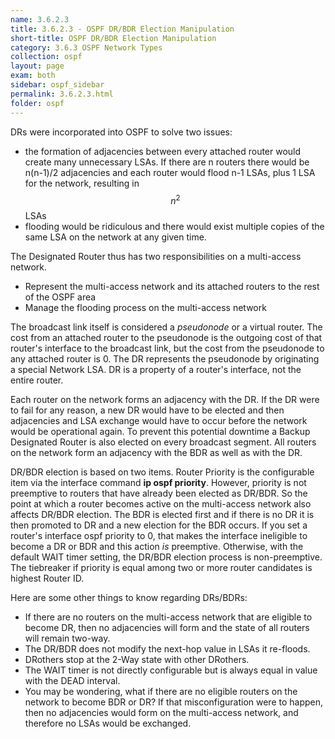 ```yaml
---
name: 3.6.2.3
title: 3.6.2.3 - OSPF DR/BDR Election Manipulation
short-title: OSPF DR/BDR Election Manipulation
category: 3.6.3 OSPF Network Types
collection: ospf
layout: page
exam: both
sidebar: ospf_sidebar
permalink: 3.6.2.3.html
folder: ospf
---
```

DRs were incorporated into OSPF to solve two issues:
- the formation of adjacencies between every attached router would create many unnecessary LSAs. If there are n routers there would be n(n-1)/2 adjacencies and each router would flood n-1 LSAs, plus 1 LSA for the network, resulting in $$n^2$$ LSAs
- flooding would be ridiculous and there would exist multiple copies of the same LSA on the network at any given time.

The Designated Router thus has two responsibilities on a multi-access network.
- Represent the multi-access network and its attached routers to the rest of the OSPF area
- Manage the flooding process on the multi-access network

The broadcast link itself is considered a *pseudonode* or a virtual router. The cost from an attached router to the pseudonode is the outgoing cost of that router's interface to the broadcast link, but the cost from the pseudonode to any attached router is 0. The DR represents the pseudonode by originating a special Network LSA. DR is a property of a router's interface, not the entire router.

Each router on the network forms an adjacency with the DR. If the DR were to fail for any reason, a new DR would have to be elected and then adjacencies and LSA exchange would have to occur before the network would be operational again. To prevent this potential downtime a Backup Designated Router is also elected on every broadcast segment. All routers on the network form an adjacency with the BDR as well as with the DR.

DR/BDR election is based on two items. Router Priority is the configurable item via the interface command **ip ospf priority**. However, priority is not preemptive to routers that have already been elected as DR/BDR. So the point at which a router becomes active on the multi-access network also affects DR/BDR election. The BDR is elected first and if there is no DR it is then promoted to DR and a new election for the BDR occurs. If you set a router's interface ospf priority to 0, that makes the interface ineligible to become a DR or BDR and this action *is* preemptive. Otherwise, with the default WAIT timer setting, the DR/BDR election process is non-preemptive. The tiebreaker if priority is equal among two or more router candidates is highest Router ID.

Here are some other things to know regarding DRs/BDRs:
- If there are no routers on the multi-access network that are eligible to become DR, then no adjacencies will form and the state of all routers will remain two-way.
- The DR/BDR does not modify the next-hop value in LSAs it re-floods.
- DRothers stop at the 2-Way state with other DRothers.
- The WAIT timer is not directly configurable but is always equal in value with the DEAD interval.
- You may be wondering, what if there are no eligible routers on the network to become BDR or DR? If that misconfiguration were to happen, then no adjacencies would form on the multi-access network, and therefore no LSAs would be exchanged.

